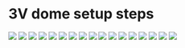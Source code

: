 3V dome setup steps
===================

[![](dome-setup-png/Playdome-exploded-01.png?raw=true)](dome-setup-png/Playdome-exploded-01.png?raw=true)
[![](dome-setup-png/Playdome-exploded-02.png?raw=true)](dome-setup-png/Playdome-exploded-02.png?raw=true)
[![](dome-setup-png/Playdome-exploded-03.png?raw=true)](dome-setup-png/Playdome-exploded-03.png?raw=true)
[![](dome-setup-png/Playdome-exploded-04.png?raw=true)](dome-setup-png/Playdome-exploded-04.png?raw=true)
[![](dome-setup-png/Playdome-exploded-05.png?raw=true)](dome-setup-png/Playdome-exploded-05.png?raw=true)
[![](dome-setup-png/Playdome-exploded-06.png?raw=true)](dome-setup-png/Playdome-exploded-06.png?raw=true)
[![](dome-setup-png/Playdome-exploded-07a.png?raw=true)](dome-setup-png/Playdome-exploded-07a.png?raw=true)
[![](dome-setup-png/Playdome-exploded-07b.png?raw=true)](dome-setup-png/Playdome-exploded-07b.png?raw=true)
[![](dome-setup-png/Playdome-exploded-07.png?raw=true)](dome-setup-png/Playdome-exploded-07.png?raw=true)
[![](dome-setup-png/Playdome-exploded-08a.png?raw=true)](dome-setup-png/Playdome-exploded-08a.png?raw=true)
[![](dome-setup-png/Playdome-exploded-08b.png?raw=true)](dome-setup-png/Playdome-exploded-08b.png?raw=true)
[![](dome-setup-png/Playdome-exploded-08.png?raw=true)](dome-setup-png/Playdome-exploded-08.png?raw=true)
[![](dome-setup-png/Playdome-exploded-09a.png?raw=true)](dome-setup-png/Playdome-exploded-09a.png?raw=true)
[![](dome-setup-png/Playdome-exploded-09.png?raw=true)](dome-setup-png/Playdome-exploded-09.png?raw=true)
[![](dome-setup-png/Playdome-exploded-10a.png?raw=true)](dome-setup-png/Playdome-exploded-10a.png?raw=true)
[![](dome-setup-png/Playdome-exploded-10.png?raw=true)](dome-setup-png/Playdome-exploded-10.png?raw=true)
[![](dome-setup-png/Playdome-exploded-complete.png?raw=true)](dome-setup-png/Playdome-exploded-complete.png?raw=true)

